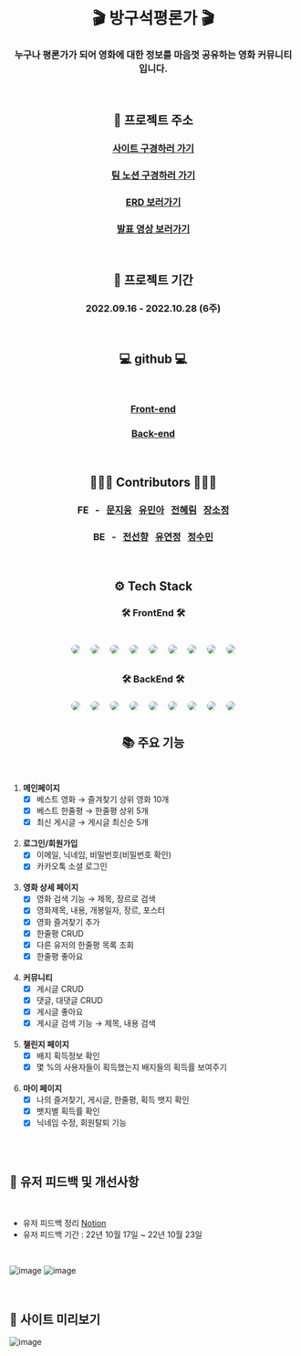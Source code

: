 <div align="center">
<br> 

# 🎬 방구석평론가 🎬

### 누구나 평론가가 되어 영화에 대한 정보를 마음껏 공유하는 **영화 커뮤니티** 입니다.

<br>

## 🎥<b> 프로젝트 주소 </b>

### [사이트 구경하러 가기](https://www.moviecritic.site/)

### [팀 노션 구경하러 가기](https://www.notion.so/woongsnote/aacf5be13a1242b29f4e3d215f0f516f)

### [ERD 보러가기](https://www.notion.so/woongsnote/ERD-3ccf85a44ac0457cb70fe08e34261f19)

### [발표 영상 보러가기](https://www.youtube.com/watch?v=sHVIiqPfBVU)


<br>

## 📆 <b>프로젝트 기간</b>

### 2022.09.16 - 2022.10.28 (6주)

<br>

## 💻 <b>github</b>  💻

<br>

### <b>[Front-end](https://github.com/inno-final-team5/final-fe)</b>

### <b>[Back-end](https://github.com/inno-final-team5/final-be)</b>

<br>

## 👩🏻‍💻 <b>Contributors</b> 🧑🏻‍💻
### <b>FE &nbsp; - &nbsp; [문지웅](https://github.com/woongsnote) &nbsp; [유민아](https://github.com/maydec2298) &nbsp; [전혜림](https://github.com/hyelim-JEON) &nbsp; [장소정](https://github.com/sydneyyyyyyy)</b>

### <b>BE &nbsp; - &nbsp; [전선향](https://github.com/petal416) &nbsp; [유연정](https://github.com/Jei-you) &nbsp; [정수민](https://github.com/jsm6943)</b>

<br>

## ⚙️ <b>Tech Stack</b>

### 🛠 <b>FrontEnd</b> 🛠 
<br>
<img style="margin:5px; border: 2px solid white; border-radius: 20px" src="https://img.shields.io/badge/javascript-yellow?style=flat-square&logo=javascript&logoColor=white"/>
<img style="margin:5px; border: 2px solid white; border-radius: 20px" src="https://img.shields.io/badge/React-blue?style=flat-square&logo=React&logoColor=white"/> 
<img style="margin:5px; border: 2px solid white; border-radius: 20px" src="https://img.shields.io/badge/React query-FF4154?style=flat-square&logo=React query&logoColor=white"/> 
<img style="margin:5px; border: 2px solid white; border-radius: 20px" src="https://img.shields.io/badge/axios-5A29E4?style=flat-square&logo=axios&logoColor=white"/> 
<img style="margin:5px; border: 2px solid white; border-radius: 20px" src="https://img.shields.io/badge/TailwindCSS-blue?style=flat-square&logo=tailwindcss&logoColor=white"/>
<img style="margin:5px; border: 2px solid white; border-radius: 20px" src="https://img.shields.io/badge/React Router-CA4245?style=flat-square&logo=React Router&logoColor=white"/> 
<img style="margin:5px; border: 2px solid white; border-radius: 20px" src="https://img.shields.io/badge/CloudFront-black?style=flat-square&logoColor=white"/> 
<img style="margin:5px; border: 2px solid white; border-radius: 20px" src="https://img.shields.io/badge/GitHub Actions-2088FF?style=flat-square&logo=GitHub Actions&logoColor=white"/>
<img style="margin:5px; border: 2px solid white; border-radius: 20px" src="https://img.shields.io/badge/AWS-232f3e?style=flat-square&logo=amazon&logoColor=white"/>


### 🛠 <b>BackEnd</b> 🛠
<img style="margin:5px; border: 2px solid white; border-radius: 20px" src="https://img.shields.io/badge/Java-yellow?style=flat-square&logo=java&logoColor=white"/>
<img style="margin:5px; border: 2px solid white; border-radius: 20px" src="https://img.shields.io/badge/SpringBoot-green?style=flat-square&logo=SpringBoot&logoColor=white"/>
<img style="margin:5px; border: 2px solid white; border-radius: 20px" src="https://img.shields.io/badge/JWT-purple?style=flat-square&logo=jwt&logoColor=white"/>
<img style="margin:5px; border: 2px solid white; border-radius: 20px" src="https://img.shields.io/badge/JPA-N?style=flat-square&logo=JPA&logoColor=white"/>
<img style="margin:5px; border: 2px solid white; border-radius: 20px" src="https://img.shields.io/badge/OAuth2-gray?style=flat-square&logo=OAuth2&logoColor=white"/>
<img style="margin:5px; border: 2px solid white; border-radius: 20px" src="https://img.shields.io/badge/Amazon RDS-527FFF?style=flat-square&logo=Amazon RDS&logoColor=white"/>
<img style="margin:5px; border: 2px solid white; border-radius: 20px" src="https://img.shields.io/badge/mysql-4479A1?style=flat-square&logo=mysql&logoColor=white"/>
<img style="margin:5px; border: 2px solid white; border-radius: 20px" src="https://img.shields.io/badge/GitHub Actions-2088FF?style=flat-square&logo=GitHub Actions&logoColor=white"/>
<img style="margin:5px; border: 2px solid white; border-radius: 20px" src="https://img.shields.io/badge/AWS-232f3e?style=flat-square&logo=amazon&logoColor=white"/>

<br>

## <b>📚 주요 기능</b>

</div>
<div align="left">
<br>

1. **메인페이지**
    - [x] 베스트 영화 → 즐겨찾기 상위 영화 10개
    - [x] 베스트 한줄평 → 한줄평 상위 5개
    - [x] 최신 게시글 → 게시글 최신순 5개

    <br>
2. **로그인/회원가입**
    - [x] 이메일, 닉네임, 비밀번호(비밀번호 확인)
    - [x]  카카오톡 소셜 로그인

    <br>
3. **영화 상세 페이지**
    - [x] 영화 검색 기능 → 제목, 장르로 검색
    - [x] 영화제목, 내용, 개봉일자, 장르, 포스터
    - [x] 영화 즐겨찾기 추가
    - [x] 한줄평 CRUD
    - [x] 다른 유저의 한줄평 목록 조회
    - [x] 한줄평 좋아요

    <br>
4. **커뮤니티**
    - [x] 게시글 CRUD
    - [x] 댓글, 대댓글 CRUD
    - [x] 게시글 좋아요
    - [x] 게시글 검색 기능 → 제목, 내용 검색

    <br>
5. **챌린지 페이지**
    - [x] 배지 획득정보 확인
    - [x] 몇 %의 사용자들이 획득했는지 배지들의 획득률 보여주기

    <br>
6. **마이 페이지**
    - [x] 나의 즐겨찾기, 게시글, 한줄평, 획득 뱃지 확인
    - [x] 뱃지별 획득률 확인
    - [x] 닉네임 수정, 회원탈퇴 기능
      
    <br>
<br />


## 🧐 <b>유저 피드백 및 개선사항</b>
   
<br />
   
- 유저 피드백 정리 [Notion](https://www.notion.so/woongsnote/e55f501796ed44c58d6fb21230d6c815)
- 유저 피드백 기간 : 22년 10월 17일 ~ 22년 10월 23일
   
<br />
   
![image](https://user-images.githubusercontent.com/110373500/198998130-64f7472e-4ed6-4074-870e-3edea6b06042.png)
![image](https://user-images.githubusercontent.com/110373500/198998251-12344ca8-534d-456d-9ac6-f372cbe24d20.png)

<br />
    
## 🔎 <b>사이트 미리보기</b>

![image](https://user-images.githubusercontent.com/109592005/197546591-4c4d3d21-f046-455f-b3a4-80810d9ca811.png)


</div>
